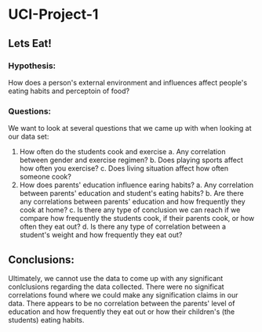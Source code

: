 # UCI-Project-1

## Lets Eat!

### Hypothesis:
How does a person's external environment and influences affect people's eating habits and perceptoin of food?

### Questions:
We want to look at several questions that we came up with when looking at our data set:
1. How often do the students cook and exercise
    a. Any correlation between gender and exercise regimen?
    b. Does playing sports affect how often you exercise?
    c. Does living situation affect how often someone cook?
2. How does parents' education influence earing habits?
    a. Any correlation between parents' education and student's eating habits?
    b. Are there any correlations between parents' education and how frequently they cook at home?
    c. Is there any type of conclusion we can reach if we compare how frequently the students cook, if their parents cook, or how often they eat out?
    d. Is there any type of correlation between a student's weight and how frequently they eat out?
    
## Conclusions:
Ultimately, we cannot use the data to come up with any significant conlclusions regarding the data collected. There were no significat correlations found where we could make any signification claims in our data. There appears to be no correlation between the parents' level of education and how frequently they eat out or how their children's (the students) eating habits.
